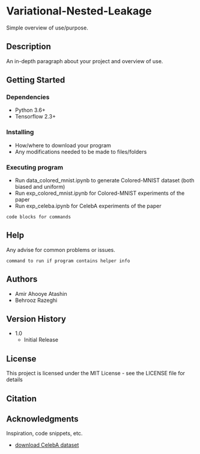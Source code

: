 # Variational-Nested-Leakage

Simple overview of use/purpose.

## Description

An in-depth paragraph about your project and overview of use.

## Getting Started

### Dependencies

* Python 3.6+
* Tensorflow 2.3+

### Installing

* How/where to download your program
* Any modifications needed to be made to files/folders

### Executing program

* Run data_colored_mnist.ipynb to generate Colored-MNIST dataset (both biased and uniform)
* Run exp_colored_mnist.ipynb for Colored-MNIST experiments of the paper
* Run exp_celeba.ipynb for CelebA experiments of the paper
```
code blocks for commands
```

## Help

Any advise for common problems or issues.
```
command to run if program contains helper info
```

## Authors

* Amir Ahooye Atashin
* Behrooz Razeghi

## Version History

* 1.0
    * Initial Release

## License

This project is licensed under the MIT License - see the LICENSE file for details

## Citation


## Acknowledgments

Inspiration, code snippets, etc.
* [download CelebA dataset](http://mmlab.ie.cuhk.edu.hk/projects/CelebA.html)